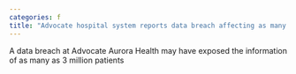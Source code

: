 ```yaml
---
categories: f
title: "Advocate hospital system reports data breach affecting as many as 3 million patients"
---
```

A data breach at Advocate Aurora Health may have exposed the information of as many as 3 million patients